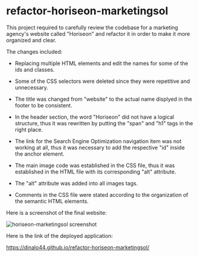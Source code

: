 # refactor-horiseon-marketingsol

This project required to carefully review the codebase for a marketing agency's website called "Horiseon" and refactor it in order to make it more organized and clear.

The changes included:

- Replacing multiple HTML elements and edit the names for some of the ids and classes. 

- Some of the CSS selectors were deleted since they were repetitive and unnecessary.
  
- The title was changed from "website" to the actual name displyed in the footer to be consistent.
 
- In the header section, the word "Horiseon" did not have a logical structure, thus it was rewritten by putting the "span" and  "h1" tags in the right place. 

- The link for the Search Engine Optimization navigation item was not working at all, thus it was necessary to add the respective "id" inside the anchor element.
  
- The main image code was established in the CSS file, thus it was established in the HTML file with its corresponding "alt" attribute.

- The "alt" attribute was added into all images tags.

- Comments in the CSS file were stated according to the organization of the semantic HTML elements. 


Here is a screenshot of the final website:

![horiseon-marketingsol screenshot](https://github.com/DinaLo44/refactor-horiseon-marketingsol/blob/main/Horiseon%20screenshot.png)



Here is the link of the deployed application:

https://dinalo44.github.io/refactor-horiseon-marketingsol/

